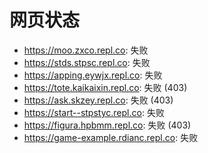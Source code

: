 # 网页状态
- https://moo.zxco.repl.co: 失败
- https://stds.stpsc.repl.co: 失败
- https://apping.eywjx.repl.co: 失败
- https://tote.kaikaixin.repl.co: 失败 (403)
- https://ask.skzey.repl.co: 失败 (403)
- https://start--stpstyc.repl.co: 失败
- https://figura.hpbmm.repl.co: 失败 (403)
- https://game-example.rdianc.repl.co: 失败

